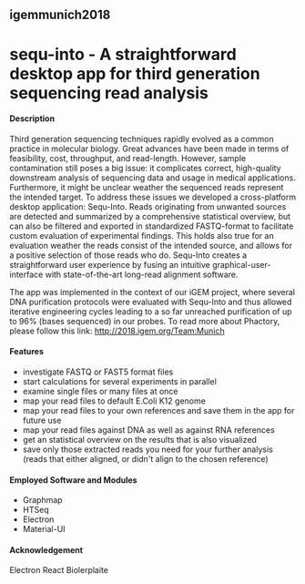 ## igemmunich2018
# sequ-into - A straightforward desktop app for third generation sequencing read analysis



#### Description
Third generation sequencing techniques rapidly evolved as a common practice in molecular biology. Great advances have been made in terms of feasibility, cost, throughput, and read-length. However, sample contamination still poses a big issue: it complicates correct, high-quality downstream analysis of sequencing data and usage in medical applications. Furthermore, it might be unclear weather the sequenced reads represent the intended target. To address these issues we developed a cross-platform desktop application: Sequ-Into. Reads originating from unwanted sources are detected and summarized by a comprehensive statistical overview, but can also be filtered and exported in standardized FASTQ-format to facilitate custom evaluation of experimental findings. This holds also true for an evaluation weather the reads consist of the intended source, and allows for a positive selection of those reads who do. Sequ-Into creates a straightforward user experience by fusing an intuitive graphical-user-interface with state-of-the-art long-read alignment software.

The app was implemented in the context of our iGEM project, where several DNA purification protocols were evaluated with Sequ-Into and thus allowed iterative engineering cycles leading to a so far unreached purification of up to 96% (bases sequenced) in our probes. To read more about Phactory, please follow this link: http://2018.igem.org/Team:Munich



#### Features
- investigate FASTQ or FAST5 format files
- start calculations for several experiments in parallel
- examine single files or many files at once
- map your read files to default E.Coli K12 genome
- map your read files to your own references and save them in the app for future use
- map your read files against DNA as well as against RNA references
- get an statistical overview on the results that is also visualized
- save only those extracted reads you need for your further analysis (reads that either aligned, or didn't align to the chosen reference)   



#### Employed Software and Modules
- Graphmap
- HTSeq
- Electron
- Material-UI

#### Acknowledgement
Electron React Biolerplaite

